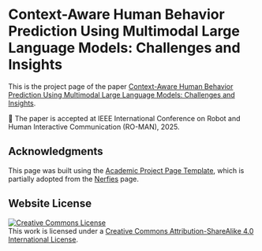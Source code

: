 # Context-Aware Human Behavior Prediction Using Multimodal Large Language Models: Challenges and Insights

This is the project page of the paper [Context-Aware Human Behavior Prediction Using Multimodal Large Language Models: Challenges and Insights](https://arxiv.org/abs/2504.00839).

📢 The paper is accepted at IEEE International Conference on Robot and Human Interactive Communication (RO-MAN), 2025.

## Acknowledgments
This page was built using the [Academic Project Page Template](https://github.com/eliahuhorwitz/Academic-project-page-template), which is partially adopted from the [Nerfies](https://nerfies.github.io/) page.

## Website License
<a rel="license" href="http://creativecommons.org/licenses/by-sa/4.0/"><img alt="Creative Commons License" style="border-width:0" src="https://i.creativecommons.org/l/by-sa/4.0/88x31.png" /></a><br />This work is licensed under a <a rel="license" href="http://creativecommons.org/licenses/by-sa/4.0/">Creative Commons Attribution-ShareAlike 4.0 International License</a>.

